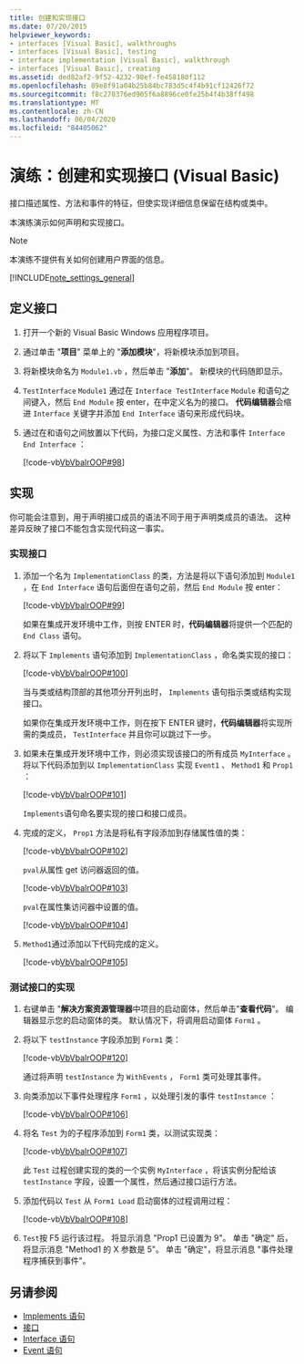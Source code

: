 ```yaml
---
title: 创建和实现接口
ms.date: 07/20/2015
helpviewer_keywords:
- interfaces [Visual Basic], walkthroughs
- interfaces [Visual Basic], testing
- interface implementation [Visual Basic], walkthrough
- interfaces [Visual Basic], creating
ms.assetid: ded82af2-9f52-4232-98ef-fe458180f112
ms.openlocfilehash: 89e8f91a04b25b84bc783d5c4f4b91cf12426f72
ms.sourcegitcommit: f8c270376ed905f6a8896ce0fe25b4f4b38ff498
ms.translationtype: MT
ms.contentlocale: zh-CN
ms.lasthandoff: 06/04/2020
ms.locfileid: "84405062"
---
```

# <a name="walkthrough-creating-and-implementing-interfaces-visual-basic"></a>演练：创建和实现接口 (Visual Basic)

接口描述属性、方法和事件的特征，但使实现详细信息保留在结构或类中。  
  
 本演练演示如何声明和实现接口。  
  
> [!NOTE]
> 本演练不提供有关如何创建用户界面的信息。  
  
[!INCLUDE[note_settings_general](~/includes/note-settings-general-md.md)]  
  
## <a name="to-define-an-interface"></a>定义接口
  
1. 打开一个新的 Visual Basic Windows 应用程序项目。  
  
2. 通过单击 "**项目**" 菜单上的 "**添加模块**"，将新模块添加到项目。  
  
3. 将新模块命名为 `Module1.vb` ，然后单击 "**添加**"。 新模块的代码随即显示。  
  
4. `TestInterface` `Module1` 通过在 `Interface TestInterface` `Module` 和语句之间键入，然后 `End Module` 按 enter，在中定义名为的接口。 **代码编辑器**会缩进 `Interface` 关键字并添加 `End Interface` 语句来形成代码块。  
  
5. 通过在和语句之间放置以下代码，为接口定义属性、方法和事件 `Interface` `End Interface` ：  
  
     [!code-vb[VbVbalrOOP#98](~/samples/snippets/visualbasic/VS_Snippets_VBCSharp/VbVbalrOOP/VB/OOP.vb#98)]
  
## <a name="implementation"></a>实现

 你可能会注意到，用于声明接口成员的语法不同于用于声明类成员的语法。 这种差异反映了接口不能包含实现代码这一事实。  
  
### <a name="to-implement-the-interface"></a>实现接口
  
1. 添加一个名为 `ImplementationClass` 的类，方法是将以下语句添加到 `Module1` ，在 `End Interface` 语句后面但在语句之前，然后 `End Module` 按 enter：  
  
     [!code-vb[VbVbalrOOP#99](~/samples/snippets/visualbasic/VS_Snippets_VBCSharp/VbVbalrOOP/VB/OOP.vb#99)]
  
     如果在集成开发环境中工作，则按 ENTER 时，**代码编辑器**将提供一个匹配的 `End Class` 语句。  
  
2. 将以下 `Implements` 语句添加到 `ImplementationClass` ，命名类实现的接口：  
  
     [!code-vb[VbVbalrOOP#100](~/samples/snippets/visualbasic/VS_Snippets_VBCSharp/VbVbalrOOP/VB/OOP.vb#100)]
  
     当与类或结构顶部的其他项分开列出时， `Implements` 语句指示类或结构实现接口。  
  
     如果你在集成开发环境中工作，则在按下 ENTER 键时，**代码编辑器**将实现所需的类成员， `TestInterface` 并且你可以跳过下一步。  
  
3. 如果未在集成开发环境中工作，则必须实现该接口的所有成员 `MyInterface` 。 将以下代码添加到以 `ImplementationClass` 实现 `Event1` 、 `Method1` 和 `Prop1` ：  
  
     [!code-vb[VbVbalrOOP#101](~/samples/snippets/visualbasic/VS_Snippets_VBCSharp/VbVbalrOOP/VB/OOP.vb#101)]
  
     `Implements`语句命名要实现的接口和接口成员。  
  
4. 完成的定义， `Prop1` 方法是将私有字段添加到存储属性值的类：  
  
     [!code-vb[VbVbalrOOP#102](~/samples/snippets/visualbasic/VS_Snippets_VBCSharp/VbVbalrOOP/VB/OOP.vb#102)]
  
     `pval`从属性 get 访问器返回的值。  
  
     [!code-vb[VbVbalrOOP#103](~/samples/snippets/visualbasic/VS_Snippets_VBCSharp/VbVbalrOOP/VB/OOP.vb#103)]
  
     `pval`在属性集访问器中设置的值。  
  
     [!code-vb[VbVbalrOOP#104](~/samples/snippets/visualbasic/VS_Snippets_VBCSharp/VbVbalrOOP/VB/OOP.vb#104)]
  
5. `Method1`通过添加以下代码完成的定义。  
  
     [!code-vb[VbVbalrOOP#105](~/samples/snippets/visualbasic/VS_Snippets_VBCSharp/VbVbalrOOP/VB/OOP.vb#105)]
  
### <a name="to-test-the-implementation-of-the-interface"></a>测试接口的实现
  
1. 右键单击 "**解决方案资源管理器**中项目的启动窗体，然后单击"**查看代码**"。 编辑器显示您的启动窗体的类。 默认情况下，将调用启动窗体 `Form1` 。  
  
2. 将以下 `testInstance` 字段添加到 `Form1` 类：  
  
     [!code-vb[VbVbalrOOP#120](~/samples/snippets/visualbasic/VS_Snippets_VBCSharp/VbVbalrOOP/VB/OOP.vb#120)]
  
     通过将声明 `testInstance` 为 `WithEvents` ， `Form1` 类可处理其事件。  
  
3. 向类添加以下事件处理程序 `Form1` ，以处理引发的事件 `testInstance` ：  
  
     [!code-vb[VbVbalrOOP#106](~/samples/snippets/visualbasic/VS_Snippets_VBCSharp/VbVbalrOOP/VB/OOP.vb#106)]
  
4. 将名 `Test` 为的子程序添加到 `Form1` 类，以测试实现类：  
  
     [!code-vb[VbVbalrOOP#107](~/samples/snippets/visualbasic/VS_Snippets_VBCSharp/VbVbalrOOP/VB/OOP.vb#107)]
  
     此 `Test` 过程创建实现的类的一个实例 `MyInterface` ，将该实例分配给该 `testInstance` 字段，设置一个属性，然后通过接口运行方法。  
  
5. 添加代码以 `Test` 从 `Form1 Load` 启动窗体的过程调用过程：  
  
     [!code-vb[VbVbalrOOP#108](~/samples/snippets/visualbasic/VS_Snippets_VBCSharp/VbVbalrOOP/VB/OOP.vb#108)]
  
6. `Test`按 F5 运行该过程。 将显示消息 "Prop1 已设置为 9"。 单击 "确定" 后，将显示消息 "Method1 的 X 参数是 5"。 单击 "确定"，将显示消息 "事件处理程序捕获到事件"。  
  
## <a name="see-also"></a>另请参阅

- [Implements 语句](../../../language-reference/statements/implements-statement.md)
- [接口](index.md)
- [Interface 语句](../../../language-reference/statements/interface-statement.md)
- [Event 语句](../../../language-reference/statements/event-statement.md)
